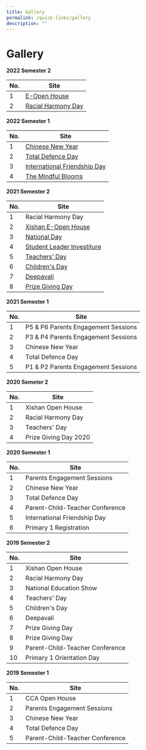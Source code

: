 ```yaml
---
title: Gallery
permalink: /quick-links/gallery
description: ""
---
```

# **Gallery**

**2022 Semester 2**

| No. 	| Site 	|
|---	|---	|
| 1 	| [E-Open House](https://staging.d2cn58n03qfljc.amplifyapp.com/quick-links/gallery/2022-semester-2/e-open-house) 	|
| 2 	| [Racial Harmony Day](https://staging.d2cn58n03qfljc.amplifyapp.com/quick-links/gallery/2022-semester-2/racial-harmony-day) 	|

**2022 Semester 1**

| No. 	| Site 	|
|---	|---	|
| 1 	| [Chinese New Year](https://staging.d2cn58n03qfljc.amplifyapp.com/quick-links/gallery/2022-semester-1/chinese-new-year) 	|
| 2 	| [Total Defence Day](https://staging.d2cn58n03qfljc.amplifyapp.com/quick-links/gallery/2022-semester-1/total-defence-day) 	|
| 3 	| [International Friendship Day](https://staging.d2cn58n03qfljc.amplifyapp.com/quick-links/gallery/2022-semester-1/international-friendship-day) 	|
| 4 	| [The Mindful Blooms](https://staging.d2cn58n03qfljc.amplifyapp.com/quick-links/gallery/2022-semester-1/the-mindful-blooms) 	|

**2021 Semester 2**

| No. 	| Site 	|
|---	|---	|
| 1 	| Racial Harmony Day 	|
| 2 	| [Xishan E-Open House](https://staging.d2cn58n03qfljc.amplifyapp.com/quick-links/gallery/2021-semester-2/national-day) 	|
| 3 	| [National Day](https://staging.d2cn58n03qfljc.amplifyapp.com/quick-links/gallery/2021-semester-2/national-day) 	|
| 4 	| [Student Leader Investiture](https://staging.d2cn58n03qfljc.amplifyapp.com/quick-links/gallery/2021-semester-2/student-leader-investiture) 	|
| 5 	| [Teachers’ Day](https://staging.d2cn58n03qfljc.amplifyapp.com/quick-links/gallery/2021-semester-2/teachers-day) 	|
| 6 	| [Children's Day](https://staging.d2cn58n03qfljc.amplifyapp.com/quick-links/gallery/2021-semester-2/childrens-day) 	|
| 7 	| [Deepavali](https://staging.d2cn58n03qfljc.amplifyapp.com/quick-links/gallery/2021-semester-2/deepavali) 	|
| 8 	| [Prize Giving Day](https://staging.d2cn58n03qfljc.amplifyapp.com/quick-links/gallery/2021-semester-2/prize-giving-day) 	|

**2021 Semester 1**

| No. 	| Site 	|
|---	|---	|
| 1 	| P5 & P6 Parents Engagement Sessions 	|
| 2 	| P3 & P4 Parents Engagement Sessions 	|
| 3 	| Chinese New Year 	|
| 4 	| Total Defence Day 	|
| 5 	| P1 & P2 Parents Engagement Sessions 	|

**2020 Semeter 2**

| No. 	| Site 	|
|---	|---	|
| 1 	| Xishan Open House 	|
| 2 	| Racial Harmony Day 	|
| 3 	| Teachers' Day 	|
| 4 	| Prize Giving Day 2020 	|

**2020 Semester 1**

| No. 	| Site 	|
|---	|---	|
| 1 	| Parents Engagement Sessions 	|
| 2 	| Chinese New Year 	|
| 3 	| Total Defence Day 	|
| 4 	| Parent-Child-Teacher Conference 	|
| 5 	| International Friendship Day 	|
| 6 	| Primary 1 Registration 	|

**2019 Semester 2**

| No. 	| Site 	|
|---	|---	|
| 1 	| Xishan Open House 	|
| 2 	| Racial Harmony Day 	|
| 3 	| National Education Show 	|
| 4 	| Teachers' Day 	|
| 5 	| Children's Day 	|
| 6 	| Deepavali 	|
| 7 	| Prize Giving Day 	|
| 8 	| Prize Giving Day 	|
| 9 	| Parent-Child-Teacher Conference 	|
| 10 	| Primary 1 Orientation Day 	|

**2019 Semester 1**

| No. 	| Site 	|
|---	|---	|
| 1 	| CCA Open House 	|
| 2 	| Parents Engagement Sessions 	|
| 3 	| Chinese New Year 	|
| 4 	| Total Defence Day 	|
| 5 	| Parent-Child-Teacher Conference 	|